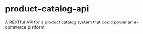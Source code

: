 # product-catalog-api
 A RESTful API for a product catalog system that could power an e-commerce platform.
